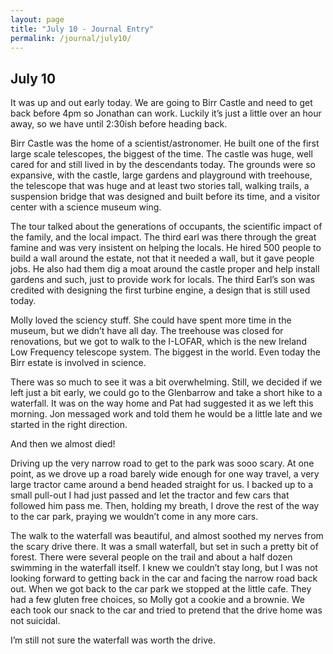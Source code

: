 ```yaml
---
layout: page
title: "July 10 - Journal Entry"
permalink: /journal/july10/
---
```


## July 10

It was up and out early today. We are going to Birr Castle and need to get back before 4pm so Jonathan can work. Luckily it’s just a little over an hour away, so we have until 2:30ish before heading back. 

Birr Castle was the home of a scientist/astronomer. He built one of the first large scale telescopes, the biggest of the time. The castle was huge, well cared for and still lived in by the descendants today. The grounds were so expansive, with the castle, large gardens and playground with treehouse, the telescope that was huge and at least two stories tall, walking trails, a suspension bridge that was designed and built before its time, and a visitor center with a science museum wing. 

The tour talked about the generations of occupants, the scientific impact of the family, and the local impact. The third earl was there through the great famine and was very insistent on helping the locals. He hired 500 people to build a wall around the estate, not that it needed a wall, but it gave people jobs. He also had them dig a moat around the castle proper and help install gardens and such, just to provide work for locals. The third Earl’s son was credited with designing the first turbine engine, a design that is still used today. 

Molly loved the sciency stuff. She could have spent more time in the museum, but we didn’t have all day. The treehouse was closed for renovations, but we got to walk to the I-LOFAR, which is the new Ireland Low Frequency telescope system. The biggest in the world. Even today the Birr estate is involved in science. 

There was so much to see it was a bit overwhelming. Still, we decided if we left just a bit early, we could go to the Glenbarrow and take a short hike to a waterfall. It was on the way home and Pat had suggested it as we left this morning. Jon messaged work and told them he would be a little late and we started in the right direction. 

And then we almost died! 

Driving up the very narrow road to get to the park was sooo scary. At one point, as we drove up a road barely wide enough for one way travel, a very large tractor came around a bend headed straight for us. I backed up to a small pull-out I had just passed and let the tractor and few cars that followed him pass me. Then, holding my breath, I drove the rest of the way to the car park, praying we wouldn’t come in any more cars. 

The walk to the waterfall was beautiful, and almost soothed my nerves from the scary drive there. It was a small waterfall, but set in such a pretty bit of forest. There were several people on the trail and about a half dozen swimming in the waterfall itself. I knew we couldn’t stay long, but I was not looking forward to getting back in the car and facing the narrow road back out. When we got back to the car park we stopped at the little cafe. They had a few gluten free choices, so Molly got a cookie and a brownie. We each took our snack to the car and tried to pretend that the drive home was not suicidal. 

I’m still not sure the waterfall was worth the drive.
